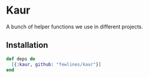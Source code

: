 # Kaur

A bunch of helper functions we use in different projects.

## Installation

```elixir
def deps do
  [{:kaur, github: "fewlines/kaur"}]
end
```
